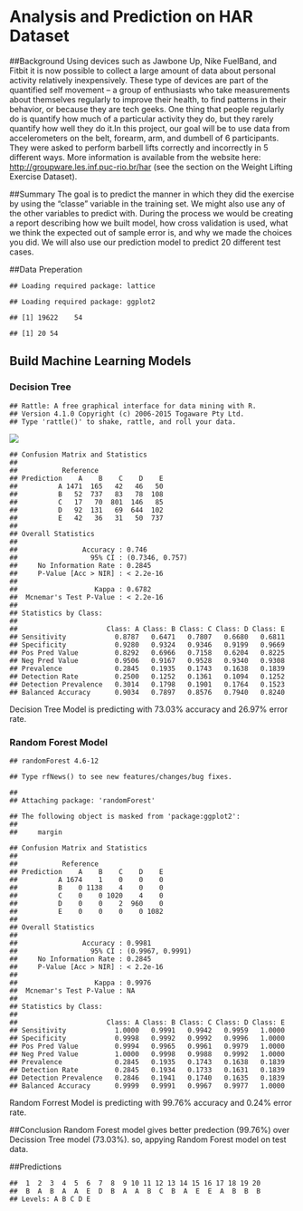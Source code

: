 # Analysis and Prediction on HAR Dataset



##Background
Using devices such as Jawbone Up, Nike FuelBand, and Fitbit it is now possible to collect a large amount of data about personal activity relatively inexpensively. These type of devices are part of the quantified self movement – a group of enthusiasts who take measurements about themselves regularly to improve their health, to find patterns in their behavior, or because they are tech geeks. One thing that people regularly do is quantify how much of a particular activity they do, but they rarely quantify how well they do it.In this project, our goal will be to use data from accelerometers on the belt, forearm, arm, and dumbell of 6 participants. They were asked to perform barbell lifts correctly and incorrectly in 5 different ways. More information is available from the website here: http://groupware.les.inf.puc-rio.br/har (see the section on the Weight Lifting Exercise Dataset).

##Summary
The goal is to predict the manner in which they did the exercise by using the “classe” variable in the training set. We might also use any of the other variables to predict with. During the process we would be creating a report describing how we built model, how cross validation is used, what we think the expected out of sample error is, and why we made the choices you did. We will also use our prediction model to predict 20 different test cases.

##Data Preperation 

```
## Loading required package: lattice
```

```
## Loading required package: ggplot2
```

```
## [1] 19622    54
```

```
## [1] 20 54
```




## Build Machine Learning Models
### Decision Tree

```
## Rattle: A free graphical interface for data mining with R.
## Version 4.1.0 Copyright (c) 2006-2015 Togaware Pty Ltd.
## Type 'rattle()' to shake, rattle, and roll your data.
```

![](Prediction_files/figure-html/unnamed-chunk-2-1.png)<!-- -->


```
## Confusion Matrix and Statistics
## 
##           Reference
## Prediction    A    B    C    D    E
##          A 1471  165   42   46   50
##          B   52  737   83   78  108
##          C   17   70  801  146   85
##          D   92  131   69  644  102
##          E   42   36   31   50  737
## 
## Overall Statistics
##                                          
##                Accuracy : 0.746          
##                  95% CI : (0.7346, 0.757)
##     No Information Rate : 0.2845         
##     P-Value [Acc > NIR] : < 2.2e-16      
##                                          
##                   Kappa : 0.6782         
##  Mcnemar's Test P-Value : < 2.2e-16      
## 
## Statistics by Class:
## 
##                      Class: A Class: B Class: C Class: D Class: E
## Sensitivity            0.8787   0.6471   0.7807   0.6680   0.6811
## Specificity            0.9280   0.9324   0.9346   0.9199   0.9669
## Pos Pred Value         0.8292   0.6966   0.7158   0.6204   0.8225
## Neg Pred Value         0.9506   0.9167   0.9528   0.9340   0.9308
## Prevalence             0.2845   0.1935   0.1743   0.1638   0.1839
## Detection Rate         0.2500   0.1252   0.1361   0.1094   0.1252
## Detection Prevalence   0.3014   0.1798   0.1901   0.1764   0.1523
## Balanced Accuracy      0.9034   0.7897   0.8576   0.7940   0.8240
```

Decision Tree Model is predicting with 73.03% accuracy and 26.97% error rate.

### Random Forest Model

```
## randomForest 4.6-12
```

```
## Type rfNews() to see new features/changes/bug fixes.
```

```
## 
## Attaching package: 'randomForest'
```

```
## The following object is masked from 'package:ggplot2':
## 
##     margin
```

```
## Confusion Matrix and Statistics
## 
##           Reference
## Prediction    A    B    C    D    E
##          A 1674    1    0    0    0
##          B    0 1138    4    0    0
##          C    0    0 1020    4    0
##          D    0    0    2  960    0
##          E    0    0    0    0 1082
## 
## Overall Statistics
##                                           
##                Accuracy : 0.9981          
##                  95% CI : (0.9967, 0.9991)
##     No Information Rate : 0.2845          
##     P-Value [Acc > NIR] : < 2.2e-16       
##                                           
##                   Kappa : 0.9976          
##  Mcnemar's Test P-Value : NA              
## 
## Statistics by Class:
## 
##                      Class: A Class: B Class: C Class: D Class: E
## Sensitivity            1.0000   0.9991   0.9942   0.9959   1.0000
## Specificity            0.9998   0.9992   0.9992   0.9996   1.0000
## Pos Pred Value         0.9994   0.9965   0.9961   0.9979   1.0000
## Neg Pred Value         1.0000   0.9998   0.9988   0.9992   1.0000
## Prevalence             0.2845   0.1935   0.1743   0.1638   0.1839
## Detection Rate         0.2845   0.1934   0.1733   0.1631   0.1839
## Detection Prevalence   0.2846   0.1941   0.1740   0.1635   0.1839
## Balanced Accuracy      0.9999   0.9991   0.9967   0.9977   1.0000
```
Random Forrest Model is predicting with 99.76% accuracy and 0.24% error rate.

##Conclusion
Random Forest model gives better predection (99.76%) over Decission Tree model (73.03%). so, appying Random Forest model on test data.

##Predictions

```
##  1  2  3  4  5  6  7  8  9 10 11 12 13 14 15 16 17 18 19 20 
##  B  A  B  A  A  E  D  B  A  A  B  C  B  A  E  E  A  B  B  B 
## Levels: A B C D E
```
